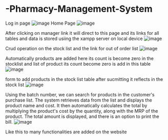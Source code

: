 ﻿# -Pharmacy-Management-System
Log in page 
![image](https://github.com/mahadevm6/-Pharmacy-Management-System/assets/139783988/3ee57043-8d61-40a3-a499-4e1384e38cf4)
Home Page 
![image](https://github.com/mahadevm6/-Pharmacy-Management-System/assets/139783988/26af53ca-e745-48ed-84de-f903b8535238)

After clicking on manager link it will direct to this page and its links for all tables and data is stored usiing the xampp server on local device 
![image](https://github.com/mahadevm6/-Pharmacy-Management-System/assets/139783988/a98881f0-5826-4891-87d1-07e5aabe8d65)

Crud operation on the stock list and the link for out of order list 
![image](https://github.com/mahadevm6/-Pharmacy-Management-System/assets/139783988/3b86407b-d728-4678-b290-7bcbea7bce40)

Automatically products are added here its count is become zero in the stocklist and list of product its count become zero is add in this table 
![image](https://github.com/mahadevm6/-Pharmacy-Management-System/assets/139783988/18c25421-c89a-4e39-b643-fd7e5d35ddcd)

form to add products in the stock list table after sucmitting it reflects in the stock list
![image](https://github.com/mahadevm6/-Pharmacy-Management-System/assets/139783988/073246f3-40c2-4daf-8fcd-4e1f7005d400)

Using the batch number, we can search for products in the customer's purchase list. The system retrieves data from the list and displays the product name and cost. It then automatically calculates the total by multiplying the product's cost by the quantity, along with the MRP of the product. The total amount is displayed, and there is an option to print the bill.
![image](https://github.com/mahadevm6/-Pharmacy-Management-System/assets/139783988/5c1f41e9-395d-49f2-aec9-52442934e3b5)


Like this to many functionalities are added on the website 

